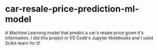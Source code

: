 # car-resale-price-prediction-ml-model
 A Machine Learning model that predict a car's resale price given it's information. I did this project in VS Code's Jupyter Notebooks and I used Scikit-learn for it!
